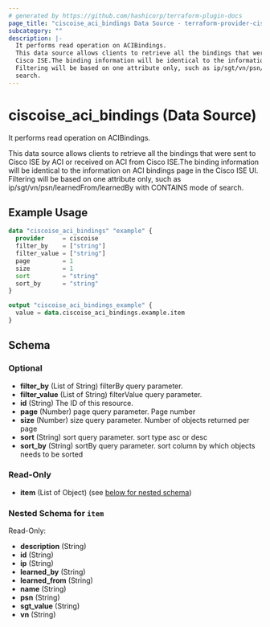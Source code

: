 ```yaml
---
# generated by https://github.com/hashicorp/terraform-plugin-docs
page_title: "ciscoise_aci_bindings Data Source - terraform-provider-ciscoise"
subcategory: ""
description: |-
  It performs read operation on ACIBindings.
  This data source allows clients to retrieve all the bindings that were sent to Cisco ISE by ACI or received on ACI from
  Cisco ISE.The binding information will be identical to the information on ACI bindings page in the Cisco ISE UI.
  Filtering will be based on one attribute only, such as ip/sgt/vn/psn/learnedFrom/learnedBy with CONTAINS mode of
  search.
---
```


# ciscoise_aci_bindings (Data Source)

It performs read operation on ACIBindings.

This data source allows clients to retrieve all the bindings that were sent to Cisco ISE by ACI or received on ACI from
Cisco ISE.The binding information will be identical to the information on ACI bindings page in the Cisco ISE UI.
Filtering will be based on one attribute only, such as ip/sgt/vn/psn/learnedFrom/learnedBy with CONTAINS mode of
search.

## Example Usage

```terraform
data "ciscoise_aci_bindings" "example" {
  provider     = ciscoise
  filter_by    = ["string"]
  filter_value = ["string"]
  page         = 1
  size         = 1
  sort         = "string"
  sort_by      = "string"
}

output "ciscoise_aci_bindings_example" {
  value = data.ciscoise_aci_bindings.example.item
}
```

<!-- schema generated by tfplugindocs -->
## Schema

### Optional

- **filter_by** (List of String) filterBy query parameter.
- **filter_value** (List of String) filterValue query parameter.
- **id** (String) The ID of this resource.
- **page** (Number) page query parameter. Page number
- **size** (Number) size query parameter. Number of objects returned per page
- **sort** (String) sort query parameter. sort type asc or desc
- **sort_by** (String) sortBy query parameter. sort column by which objects needs to be sorted

### Read-Only

- **item** (List of Object) (see [below for nested schema](#nestedatt--item))

<a id="nestedatt--item"></a>
### Nested Schema for `item`

Read-Only:

- **description** (String)
- **id** (String)
- **ip** (String)
- **learned_by** (String)
- **learned_from** (String)
- **name** (String)
- **psn** (String)
- **sgt_value** (String)
- **vn** (String)


